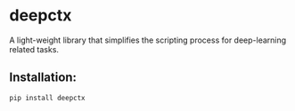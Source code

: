 # deepctx

A light-weight library that simplifies the scripting process for deep-learning related tasks.

## Installation:

```sh
pip install deepctx
```

